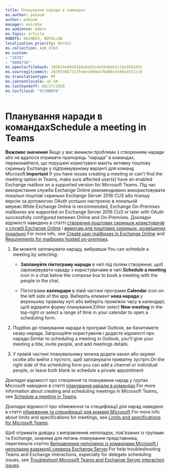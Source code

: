 ```yaml
---
title: Планування наради в командах
ms.author: pebaum
author: pebaum
manager: mnirkhe
ms.audience: Admin
ms.topic: article
ROBOTS: NOINDEX, NOFOLLOW
localization_priority: Normal
ms.collection: Adm_O365
ms.custom:
- "2678"
- "9000736"
ms.openlocfilehash: 185024e40391b8a03d3cde5540eb1c18a950163c
ms.sourcegitcommit: 282933087112fe8ec989e47b400ce589c0351c16
ms.translationtype: MT
ms.contentlocale: uk-UA
ms.lasthandoff: 08/27/2020
ms.locfileid: "47290076"
---
```

# <a name="schedule-a-meeting-in-teams"></a><span data-ttu-id="93c31-102">Планування наради в командах</span><span class="sxs-lookup"><span data-stu-id="93c31-102">Schedule a meeting in Teams</span></span>

<span data-ttu-id="93c31-103">**Важливе значення** Якщо у вас виникли проблеми з створенням наради або не вдалося отримати прапорець "нарада" в командах, переконайтеся, що порушені користувачі мають активну поштову скриньку Exchange у підтримуваному варіанті для команд Microsoft.</span><span class="sxs-lookup"><span data-stu-id="93c31-103">**Important** If you have issues creating a meeting or can't find the meeting option in Teams, make sure affected user(s) have an enabled Exchange mailbox on a supported version for Microsoft Teams.</span></span> <span data-ttu-id="93c31-104">Під час використання служби Exchange Online рекомендовано використовувати локальні поштові скриньки Exchange Server 2016 CU3 або пізнішу версію за допомогою OAuth успішно настроєно в локальній мережі.</span><span class="sxs-lookup"><span data-stu-id="93c31-104">While Exchange Online is recommended, Exchange On-Premises mailboxes are supported on Exchange Server 2016 CU3 or later with OAuth successfully configured between Online and On-Premises.</span></span> <span data-ttu-id="93c31-105">Докладні відомості наведено в статті [створення поштових скриньок користувачів у службі Exchange Online](https://docs.microsoft.com/exchange/recipients-in-exchange-online/create-user-mailboxes) і [вимогам для поштових скриньок, розміщених локально](https://docs.microsoft.com/microsoftteams/exchange-teams-interact#requirements-for-mailboxes-hosted-on-premises).</span><span class="sxs-lookup"><span data-stu-id="93c31-105">For more info, see [Create user mailboxes in Exchange Online](https://docs.microsoft.com/exchange/recipients-in-exchange-online/create-user-mailboxes) and [Requirements for mailboxes hosted on-premises](https://docs.microsoft.com/microsoftteams/exchange-teams-interact#requirements-for-mailboxes-hosted-on-premises).</span></span> 

1. <span data-ttu-id="93c31-106">Ви можете запланувати нараду, вибравши:</span><span class="sxs-lookup"><span data-stu-id="93c31-106">You can schedule a meeting by selecting:</span></span>

    - <span data-ttu-id="93c31-107">**Заплануйте піктограму наради** в чаті під полем створення, щоб зарезервувати нараду з користувачами в чаті.</span><span class="sxs-lookup"><span data-stu-id="93c31-107">**Schedule a meeting** icon in a chat below the compose box to book a meeting with the people in the chat.</span></span>

    - <span data-ttu-id="93c31-108">Піктограма **календаря** в лівій частині програми.</span><span class="sxs-lookup"><span data-stu-id="93c31-108">**Calendar** icon on the left side of the app.</span></span> <span data-ttu-id="93c31-109">Виберіть елемент **нова нарада** у верхньому правому куті або виберіть проміжок часу в календарі, щоб відкрити форму планування.</span><span class="sxs-lookup"><span data-stu-id="93c31-109">Either select **New meeting** in the top-right or select a range of time in your calendar to open a scheduling form.</span></span>

2. <span data-ttu-id="93c31-110">Подібно до планування наради в програмі Outlook, ви бачитимете назву наради, Запрошуйте користувачів і додасте відомості про наради.</span><span class="sxs-lookup"><span data-stu-id="93c31-110">Similar to scheduling a meeting in Outlook, you'll give your meeting a title, invite people, and add meetings details.</span></span>

3. <span data-ttu-id="93c31-111">У правій частині планувальнику можна додати канал або окремі особи або вийти з пустого, щоб запланувати приватну зустріч.</span><span class="sxs-lookup"><span data-stu-id="93c31-111">On the right side of the scheduling form you can add a channel or individual people, or leave both blank to schedule a private appointment.</span></span>

<span data-ttu-id="93c31-112">Докладні відомості про створення та планування нарад у групах Microsoft наведено в статті [планування наради в командах](https://support.office.com/article/Schedule-a-meeting-in-Teams-943507a9-8583-4c58-b5d2-8ec8265e04e5).</span><span class="sxs-lookup"><span data-stu-id="93c31-112">For more information about creating and scheduling meetings in Microsoft Teams, see [Schedule a meeting in Teams](https://support.office.com/article/Schedule-a-meeting-in-Teams-943507a9-8583-4c58-b5d2-8ec8265e04e5).</span></span>

<span data-ttu-id="93c31-113">Докладні відомості про обмеження та специфікації для нарад наведено в статті [обмеження та специфікації для команд Microsoft](https://docs.microsoft.com/microsoftteams/limits-specifications-teams#meetings-and-calls).</span><span class="sxs-lookup"><span data-stu-id="93c31-113">For more info about limits and specifications for meetings, see [Limits and specifications for Microsoft Teams](https://docs.microsoft.com/microsoftteams/limits-specifications-teams#meetings-and-calls).</span></span>

<span data-ttu-id="93c31-114">Щоб отримати довідку з виправлення неполадок, пов'язаних із групами та Exchange, зокрема для питань планування представника, перегляньте статтю [Виправлення неполадок із командами Microsoft і неполадки взаємодії сервера Exchange Server](https://docs.microsoft.com/microsoftteams/troubleshoot/known-issues/teams-exchange-interaction-issue).</span><span class="sxs-lookup"><span data-stu-id="93c31-114">For help troubleshooting Teams and Exchange interactions, especially for delegate scheduling issues, see [Troubleshoot Microsoft Teams and Exchange Server interaction issues](https://docs.microsoft.com/microsoftteams/troubleshoot/known-issues/teams-exchange-interaction-issue).</span></span>